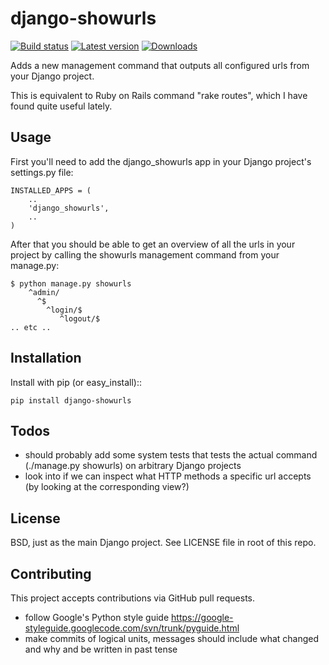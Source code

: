 # django-showurls

[![Build status](https://travis-ci.org/Niklas9/django-showurls.svg?branch=master)](https://travis-ci.org/Niklas9/django-showurls)
[![Latest version](https://img.shields.io/pypi/v/django-showurls.svg?style=flat)](https://pypi.python.org/pypi/django-showurls/)
[![Downloads](https://img.shields.io/pypi/dm/django-showurls.svg?style=flat)](https://pypi.python.org/pypi/django-showurls/)


Adds a new management command that outputs all configured urls from your Django
project.

This is equivalent to Ruby on Rails command "rake routes", which I have found
quite useful lately.

## Usage
First you'll need to add the django_showurls app in your Django project's
settings.py file:

    INSTALLED_APPS = (
        ..
        'django_showurls',
        ..
    )

After that you should be able to get an overview of all the urls in your project
by calling the showurls management command from your manage.py:

    $ python manage.py showurls
        ^admin/
          ^$
            ^login/$
               ^logout/$
    .. etc ..

## Installation
Install with pip (or easy_install)::

    pip install django-showurls

## Todos
* should probably add some system tests that tests the actual command
  (./manage.py showurls) on arbitrary Django projects
* look into if we can inspect what HTTP methods a specific url accepts (by
  looking at the corresponding view?)

## License

BSD, just as the main Django project. See LICENSE file in root of this repo.

## Contributing

This project accepts contributions via GitHub pull requests.

* follow Google's Python style guide
  https://google-styleguide.googlecode.com/svn/trunk/pyguide.html 
* make commits of logical units, messages should include what changed and why
  and be written in past tense
